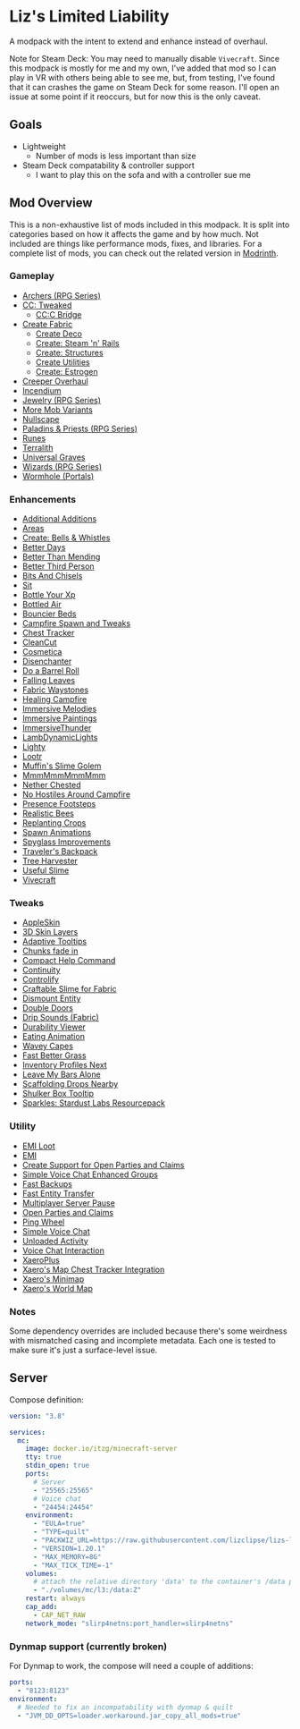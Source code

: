 # Liz's Limited Liability

A modpack with the intent to extend and enhance instead of overhaul.

Note for Steam Deck: You may need to manually disable `Vivecraft`.
Since this modpack is mostly for me and my own, I've added that mod so I can
play in VR with others being able to see me, but, from testing, I've found that
it can crashes the game on Steam Deck for some reason.
I'll open an issue at some point if it reoccurs, but for now this is the only caveat.

## Goals

- Lightweight
  - Number of mods is less important than size
- Steam Deck compatability & controller support
  - I want to play this on the sofa and with a controller sue me

## Mod Overview

This is a non-exhaustive list of mods included in this modpack.
It is split into categories based on how it affects the game and by how much.
Not included are things like performance mods, fixes, and libraries.
For a complete list of mods, you can check out the related version in
[Modrinth](https://modrinth.com/modpack/lizs-limited-liability/versions).

### Gameplay

- [Archers (RPG Series)](https://modrinth.com/mod/QgooUXAJ)
- [CC: Tweaked](https://modrinth.com/mod/gu7yAYhd)
  - [CC:C Bridge](https://modrinth.com/mod/fXt291FO)
- [Create Fabric](https://modrinth.com/mod/Xbc0uyRg)
  - [Create Deco](https://modrinth.com/mod/sMvUb4Rb)
  - [Create: Steam 'n' Rails](https://modrinth.com/mod/ZzjhlDgM)
  - [Create: Structures](https://modrinth.com/mod/IAnP4np7)
  - [Create Utilities](https://modrinth.com/mod/PRHeWeBs)
  - [Create: Estrogen](https://modrinth.com/mod/HhIJW8n1)
- [Creeper Overhaul](https://modrinth.com/mod/MI1LWe93)
- [Incendium](https://modrinth.com/mod/ZVzW5oNS)
- [Jewelry (RPG Series)](https://modrinth.com/mod/sNJAIjUm)
- [More Mob Variants](https://modrinth.com/mod/JiEhJ3WG)
- [Nullscape](https://modrinth.com/mod/LPjGiSO4)
- [Paladins & Priests (RPG Series)](https://modrinth.com/mod/FxXkHaLe)
- [Runes](https://modrinth.com/mod/lP9Yrr1E)
- [Terralith](https://modrinth.com/mod/8oi3bsk5)
- [Universal Graves](https://modrinth.com/mod/yn9u3ypm)
- [Wizards (RPG Series)](https://modrinth.com/mod/NkGaQMDA)
- [Wormhole (Portals)](https://modrinth.com/mod/6nHZTTjQ)

### Enhancements

- [Additional Additions](https://modrinth.com/mod/R4TvILfj)
- [Areas](https://modrinth.com/mod/NWvsqJ2Z)
- [Create: Bells & Whistles](https://modrinth.com/mod/gJ5afkVv)
- [Better Days](https://modrinth.com/mod/betterdays)
- [Better Than Mending](https://modrinth.com/mod/Lvv4SHrK)
- [Better Third Person](https://modrinth.com/mod/G1s2WpNo)
- [Bits And Chisels](https://modrinth.com/mod/q8MC5tW2)
- [Sit](https://modrinth.com/mod/VKXzIykF)
- [Bottle Your Xp](https://modrinth.com/mod/bG2afBot)
- [Bottled Air](https://modrinth.com/mod/hvrrNux3)
- [Bouncier Beds](https://modrinth.com/mod/DqIJgy14)
- [Campfire Spawn and Tweaks](https://modrinth.com/mod/wcTF0Tg1)
- [Chest Tracker](https://modrinth.com/mod/ni4SrKmq)
- [CleanCut](https://modrinth.com/mod/CCNUnbXG)
- [Cosmetica](https://modrinth.com/mod/s9hF9QGp)
- [Disenchanter](https://modrinth.com/mod/OQ8To4FT)
- [Do a Barrel Roll](https://modrinth.com/mod/6FtRfnLg)
- [Falling Leaves](https://modrinth.com/mod/WhbRG4iK)
- [Fabric Waystones](https://modrinth.com/mod/sTZr7NVo)
- [Healing Campfire](https://modrinth.com/mod/kOuPUitF)
- [Immersive Melodies](https://modrinth.com/mod/TaSmHw8V)
- [Immersive Paintings](https://modrinth.com/mod/6txNkua3)
- [ImmersiveThunder](https://modrinth.com/mod/uKjKoMsj)
- [LambDynamicLights](https://modrinth.com/mod/yBW8D80W)
- [Lighty](https://modrinth.com/mod/lighty)
- [Lootr](https://modrinth.com/mod/EltpO5cN)
- [Muffin's Slime Golem](https://modrinth.com/mod/hI3Tmydh)
- [MmmMmmMmmMmm](https://modrinth.com/mod/Adega8YN)
- [Nether Chested](https://modrinth.com/mod/bHJp2GRg)
- [No Hostiles Around Campfire](https://modrinth.com/mod/EJqeyaVz)
- [Presence Footsteps](https://modrinth.com/mod/rcTfTZr3)
- [Realistic Bees](https://modrinth.com/mod/tG6HkcWx)
- [Replanting Crops](https://modrinth.com/mod/EXzIPtJo)
- [Spawn Animations](https://modrinth.com/mod/zrzYrlm0)
- [Spyglass Improvements](https://modrinth.com/mod/Z6ykjRlM)
- [Traveler's Backpack](https://modrinth.com/mod/rlloIFEV)
- [Tree Harvester](https://modrinth.com/mod/abooMhox)
- [Useful Slime](https://modrinth.com/mod/CzM6C1W0)
- [Vivecraft](https://modrinth.com/mod/vivecraft)

### Tweaks

- [AppleSkin](https://modrinth.com/mod/EsAfCjCV)
- [3D Skin Layers](https://modrinth.com/mod/zV5r3pPn)
- [Adaptive Tooltips](https://modrinth.com/mod/wFv8yCxM)
- [Chunks fade in](https://modrinth.com/mod/JaNmzvA8)
- [Compact Help Command](https://modrinth.com/mod/XdiGl7ZL)
- [Continuity](https://modrinth.com/mod/1IjD5062)
- [Controlify](https://modrinth.com/mod/DOUdJVEm)
- [Craftable Slime for Fabric](https://modrinth.com/mod/bCPTPnsM)
- [Dismount Entity](https://modrinth.com/mod/H7N61Wcl)
- [Double Doors](https://modrinth.com/mod/JrvR9OHr)
- [Drip Sounds (Fabric)](https://modrinth.com/mod/T8MMXTpr)
- [Durability Viewer](https://modrinth.com/mod/LTM1f0yY)
- [Eating Animation](https://modrinth.com/mod/rUgZvGzi)
- [Wavey Capes](https://modrinth.com/mod/kYuIpRLv)
- [Fast Better Grass](https://modrinth.com/mod/dspVZXKP)
- [Inventory Profiles Next](https://modrinth.com/mod/O7RBXm3n)
- [Leave My Bars Alone](https://modrinth.com/mod/gK9mebQg)
- [Scaffolding Drops Nearby](https://modrinth.com/mod/uO522mgw)
- [Shulker Box Tooltip](https://modrinth.com/mod/2M01OLQq)
- [Sparkles: Stardust Labs Resourcepack](https://modrinth.com/mod/HfNmMQ9E)

### Utility

- [EMI Loot](https://modrinth.com/mod/qbbO7Jns)
- [EMI](https://modrinth.com/mod/fRiHVvU7)
- [Create Support for Open Parties and Claims](https://modrinth.com/mod/T4Cv5iZq)
- [Simple Voice Chat Enhanced Groups](https://modrinth.com/mod/1LE7mid6)
- [Fast Backups](https://modrinth.com/mod/ZHKrK8Rp)
- [Fast Entity Transfer](https://modrinth.com/mod/fastentitytransfer)
- [Multiplayer Server Pause](https://modrinth.com/mod/multiplayer-server-pause)
- [Open Parties and Claims](https://modrinth.com/mod/gF3BGWvG)
- [Ping Wheel](https://modrinth.com/mod/QQXAdCzh)
- [Simple Voice Chat](https://modrinth.com/mod/9eGKb6K1)
- [Unloaded Activity](https://modrinth.com/mod/unloaded-activity)
- [Voice Chat Interaction](https://modrinth.com/mod/qsSP2ZZ0)
- [XaeroPlus](https://modrinth.com/mod/EnPUzSTg)
- [Xaero's Map Chest Tracker Integration](https://modrinth.com/mod/XhOTBzVR)
- [Xaero's Minimap](https://modrinth.com/mod/1bokaNcj)
- [Xaero's World Map](https://modrinth.com/mod/NcUtCpym)

### Notes

Some dependency overrides are included because there's some weirdness with mismatched casing
and incomplete metadata.
Each one is tested to make sure it's just a surface-level issue.

## Server

Compose definition:

```yml
version: "3.8"

services:
  mc:
    image: docker.io/itzg/minecraft-server
    tty: true
    stdin_open: true
    ports:
      # Server
      - "25565:25565"
      # Voice chat
      - "24454:24454"
    environment:
      - "EULA=true"
      - "TYPE=quilt"
      - "PACKWIZ_URL=https://raw.githubusercontent.com/lizclipse/lizs-limited-liability/v0.6.0/pack.toml"
      - "VERSION=1.20.1"
      - "MAX_MEMORY=8G"
      - "MAX_TICK_TIME=-1"
    volumes:
      # attach the relative directory 'data' to the container's /data path
      - "./volumes/mc/l3:/data:Z"
    restart: always
    cap_add:
      - CAP_NET_RAW
    network_mode: "slirp4netns:port_handler=slirp4netns"
```

### Dynmap support (currently broken)

For Dynmap to work, the compose will need a couple of additions:

```yml
ports:
  - "8123:8123"
environment:
  # Needed to fix an incompatability with dynmap & quilt
  - "JVM_DD_OPTS=loader.workaround.jar_copy_all_mods=true"
```
